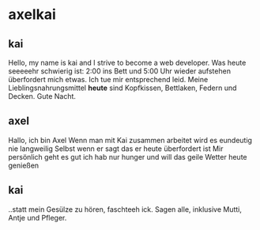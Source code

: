 # axelkai

## kai

Hello, my name is kai and I strive to become a web developer.
Was heute seeeeehr schwierig ist: 2:00 ins Bett und 5:00 Uhr wieder aufstehen überfordert mich etwas. Ich tue mir entsprechend leid.
Meine Lieblingsnahrungsmittel **heute** sind Kopfkissen, Bettlaken, Federn und Decken.
Gute Nacht.

## axel

Hallo, ich bin Axel
Wenn man mit Kai zusammen arbeitet wird es eundeutig nie langweilig
Selbst wenn er sagt das er heute überfordert ist
Mir persönlich geht es gut ich hab nur hunger und will das geile Wetter heute genießen

## kai

 ..statt mein Gesülze zu hören, faschteeh ick. Sagen alle, inklusive Mutti, Antje und Pfleger.